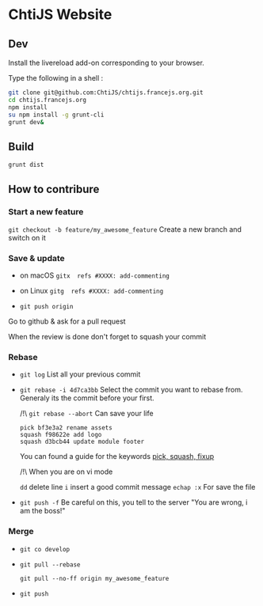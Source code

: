 # ChtiJS Website

## Dev
Install the livereload add-on corresponding to your browser.

Type the following in a shell :
```sh
git clone git@github.com:ChtiJS/chtijs.francejs.org.git
cd chtijs.francejs.org
npm install
su npm install -g grunt-cli
grunt dev&
```

## Build
```sh
grunt dist
```

## How to contribure

### Start a new feature

`git checkout -b feature/my_awesome_feature`
Create a new branch and switch on it


### Save & update

* on macOS `gitx  refs #XXXX: add-commenting`

* on Linux `gitg  refs #XXXX: add-commenting`

* `git push origin`

Go to github & ask for a  pull request

When the review is done don't forget to squash your commit

### Rebase

* `git log`
  List all your previous commit

* `git rebase -i 4d7ca3bb`
  Select the commit you want to rebase from. Generaly its the commit before your first.

  /!\ `git rebase --abort` Can save your life

      pick bf3e3a2 rename assets
      squash f98622e add logo
      squash d3bcb44 update module footer

  You can found a guide for the keywords [pick, squash, fixup](https://help.github.com/articles/interactive-rebase)

  /!\ When you are on vi mode

  `dd` delete line
  `i` insert a good commit message
  `echap :x` For save the file

* `git push -f` Be careful on this, you tell to the server "You are wrong, i am the boss!"


### Merge

* `git co develop`

* `git pull --rebase`

  `git pull --no-ff origin my_awesome_feature`

* `git push`

